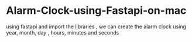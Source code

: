 # Alarm-Clock-using-Fastapi-on-mac
using fastapi and import the libraries , we can create the alarm clock using year, month, day , hours, minutes and seconds
